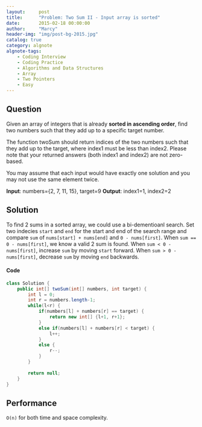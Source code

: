 ```yaml
---
layout:     post
title:      "Problem: Two Sum II - Input array is sorted"
date:       2015-02-18 00:00:00
author:     "Marcy"
header-img: "img/post-bg-2015.jpg"
catalog: true
category: algnote
algnote-tags:
    - Coding Interview
    - Coding Practice
    - Algorithms and Data Structures
    - Array
    - Two Pointers
    - Easy
---
```


## Question

Given an array of integers that is already **sorted in ascending order**, find two numbers such that they add up to a specific target number.

The function twoSum should return indices of the two numbers such that they add up to the target, where index1 must be less than index2. Please note that your returned answers (both index1 and index2) are not zero-based.

You may assume that each input would have exactly one solution and you may not use the same element twice.

**Input**: numbers={2, 7, 11, 15}, target=9
**Output**: index1=1, index2=2

## Solution
To find 2 sums in a sorted array, we could use a bi-dementioanl search. Set two indecies `start` and `end` for the start and end of the search range and compare `sum` of `nums[start] + nums[end]` and `0 - nums[first]`. When `sum == 0 - nums[first]`, we know a valid 2 sum is found. When `sum < 0 - nums[first]`, increase `sum` by moving `start` forward. When `sum > 0 - nums[first]`, decrease `sum` by moving `end` backwards.

#### Code
```java
class Solution {
    public int[] twoSum(int[] numbers, int target) {
        int l = 0;
        int r = numbers.length-1;
        while(l<r) {
            if(numbers[l] + numbers[r] == target) {
                return new int[] {l+1, r+1};
            }
            else if(numbers[l] + numbers[r] < target) {
                l++;
            }
            else {
                r--;
            }
        }
        
        return null;
    }
}
```

## Performance
`O(n)` for both time and space complexity.

